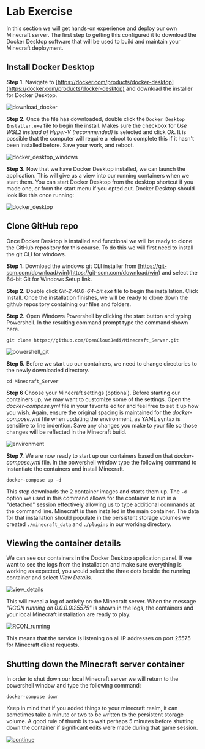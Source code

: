 
# Lab Exercise

In this section we will get hands-on experience and deploy our own Minecraft server. The first step to getting this configured it to download the Docker Desktop software that will be used to build and maintain your Minecraft deployment.

## Install Docker Desktop
 
**Step 1.** Navigate to [https://docker.com/products/docker-desktop](https://docker.com/products/docker-desktop) and download the installer for Docker Desktop.

![download_docker](./images/download_docker.png)

**Step 2.** Once the file has downloaded, double click the `Docker Desktop Installer.exe` file to begin the install. Makes sure the checkbox for *Use WSL2 instead of Hyper-V (recommended)* is selected and click *Ok*. It is possible that the computer will require a reboot to complete this if it hasn't been installed before. Save your work, and reboot.

![docker_desktop_windows](./images/docker_desktop_windows.png)

**Step 3.** Now that we have Docker Desktop installed, we can launch the application. This will give us a view into our running containers when we start them. You can start Docker Desktop from the desktop shortcut if you made one, or from the start menu if you opted out. Docker Desktop should look like this once running:

![docker_desktop](./images/docker_desktop.png)

## Clone GitHub repo

Once Docker Desktop is installed and functional we will be ready to clone the GitHub repository for this course. To do this we will first need to install the git CLI for windows. 

**Step 1.** Download the windows git CLI installer from [https://git-scm.com/download/win](https://git-scm.com/download/win) and select the 64-bit Git for Windows Setup link.

**Step 2.** Double click *Git-2.40.0-64-bit.exe* file to begin the installation. Click Install. Once the installation finishes, we will be ready to clone down the github repository containing our files and folders. 

**Step 2.** Open Windows Powershell by clicking the start button and typing Powershell. In the resulting command prompt type the command shown here. 

`git clone https://github.com/OpenCloudJedi/Minecraft_Server.git`

![powershell_git](./images/powershell_git.png)

**Step 5.** Before we start up our containers, we need to change directories to the newly downloaded directory.

`cd Minecraft_Server`

**Step 6** Choose your Minecraft settings (optional). Before starting our containers up, we may want to customize some of the settings. Open the *docker-compose.yml* file in your favorite editor and feel free to set it up how you wish. Again, ensure the original spacing is maintained for the *docker-compose.yml* file when updating the environment, as YAML syntax is sensitive to line indention. Save any changes you make to your file so those changes will be reflected in the Minecraft build.

![environment](./images/environment.png)

**Step 7.** We are now ready to start up our containers based on that *docker-compose.yml* file. In the powershell window type the following command to instantiate the containers and install Minecraft.

`docker-compose up -d`

This step downloads the 2 container images and starts them up. The `-d` option we used in this command allows for the container to run in a "detached" session effectively allowing us to type additional commands at the command line. Minecraft is then installed in the main container. The data for that installation should populate in the persistent storage volumes we created `./minecraft_data` and `./plugins` in our working directory. 

## Viewing the container details

We can see our containers in the Docker Desktop application panel. If we want to see the logs from the installation and make sure everything is working as expected, you would select the three dots beside the running container and select *View Details*. 

![view_details](./images/view_details.png)

This will reveal a log of activity on the Minecraft server. When the message *"RCON running on 0.0.0.0:25575"* is shown in the logs, the containers and your local Minecraft installation are ready to play. 

![RCON_running](./images/rcon_running.png)

This means that the service is listening on all IP addresses on port 25575 for Minecraft client requests.


## Shutting down the Minecraft server container

In order to shut down our local Minecraft server we will return to the powershell window and type the following command:

`docker-compose down`

Keep in mind that if you added things to your minecraft realm, it can sometimes take a minute or two to be written to the persistent storage volume. A good rule of thumb is to wait perhaps 5 minutes before shutting down the container if significant edits were made during that game session.

[![continue](./images/continue.png)](./4_Conclusion.md)